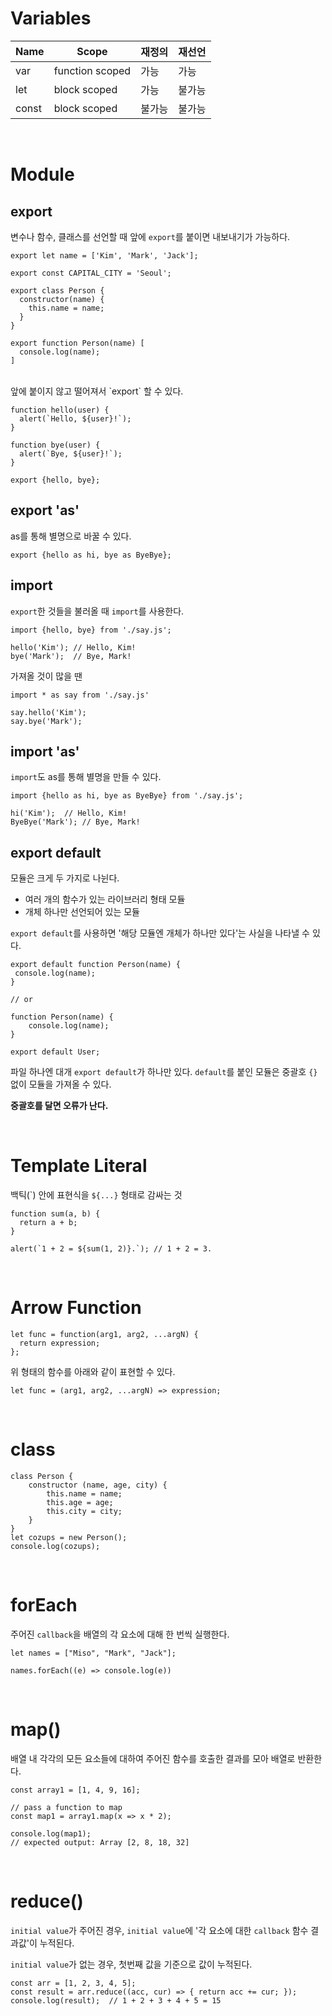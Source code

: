 # Variables

| Name  | Scope           | 재정의 | 재선언 |
| ----- | --------------- | ------ | ------ |
| var   | function scoped | 가능   | 가능   |
| let   | block scoped    | 가능   | 불가능 |
| const | block scoped    | 불가능 | 불가능 |

<br>

# Module

## export

변수나 함수, 클래스를 선언할 때 앞에 `export`를 붙이면 내보내기가 가능하다.

```
export let name = ['Kim', 'Mark', 'Jack'];

export const CAPITAL_CITY = 'Seoul';

export class Person {
  constructor(name) {
    this.name = name;
  }
}

export function Person(name) [
  console.log(name);
]
```

<br>
앞에 붙이지 않고 떨어져서 `export` 할 수 있다.

```
function hello(user) {
  alert(`Hello, ${user}!`);
}

function bye(user) {
  alert(`Bye, ${user}!`);
}

export {hello, bye};
```

## export 'as'

as를 통해 별명으로 바꿀 수 있다.

```
export {hello as hi, bye as ByeBye};
```

## import

`export`한 것들을 불러올 때 `import`를 사용한다.

```
import {hello, bye} from './say.js';

hello('Kim'); // Hello, Kim!
bye('Mark');  // Bye, Mark!
```

가져올 것이 많을 땐

```
import * as say from './say.js'

say.hello('Kim');
say.bye('Mark');
```

## import 'as'

`import`도 as를 통해 별명을 만들 수 있다.

```
import {hello as hi, bye as ByeBye} from './say.js';

hi('Kim');  // Hello, Kim!
ByeBye('Mark'); // Bye, Mark!
```

## export default

모듈은 크게 두 가지로 나뉜다.

- 여러 개의 함수가 있는 라이브러리 형태 모듈
- 개체 하나만 선언되어 있는 모듈

`export default`를 사용하면 '해당 모듈엔 개체가 하나만 있다'는 사실을 나타낼 수 있다.

```
export default function Person(name) {
 console.log(name);
}

// or

function Person(name) {
	console.log(name);
}

export default User;
```

파일 하나엔 대개 `export default`가 하나만 있다.
`default`를 붙인 모듈은 중괄호 `{}`없이 모듈을 가져올 수 있다.

**중괄호를 달면 오류가 난다.**

<br>

# Template Literal

백틱(\`) 안에 표현식을 `${...}` 형태로 감싸는 것

```
function sum(a, b) {
  return a + b;
}

alert(`1 + 2 = ${sum(1, 2)}.`); // 1 + 2 = 3.
```

<br>

# Arrow Function

```
let func = function(arg1, arg2, ...argN) {
  return expression;
};
```

위 형태의 함수를 아래와 같이 표현할 수 있다.

```
let func = (arg1, arg2, ...argN) => expression;
```

<br>

# class

```
class Person {
	constructor (name, age, city) {
        this.name = name;
        this.age = age;
        this.city = city;
    }
}
let cozups = new Person();
console.log(cozups);
```

<br>

# forEach

주어진 `callback`을 배열의 각 요소에 대해 한 번씩 실행한다.

```
let names = ["Miso", "Mark", "Jack"];

names.forEach((e) => console.log(e))
```

<br>

# map()

배열 내 각각의 모든 요소들에 대하여 주어진 함수를 호출한 결과를 모아 배열로 반환한다.

```
const array1 = [1, 4, 9, 16];

// pass a function to map
const map1 = array1.map(x => x * 2);

console.log(map1);
// expected output: Array [2, 8, 18, 32]
```

<br>

# reduce()

`initial value`가 주어진 경우, `initial value`에 '각 요소에 대한 `callback` 함수 결과값'이 누적된다.

`initial value`가 없는 경우, 첫번째 값을 기준으로 값이 누적된다.

```
const arr = [1, 2, 3, 4, 5];
const result = arr.reduce((acc, cur) => { return acc += cur; });
console.log(result);  // 1 + 2 + 3 + 4 + 5 = 15
```
